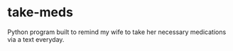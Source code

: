 # take-meds
Python program built to remind my wife to take her necessary medications via a text everyday.
